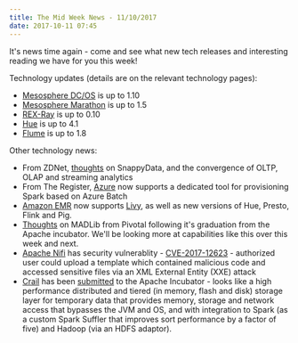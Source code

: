 ```yaml
---
title: The Mid Week News - 11/10/2017
date: 2017-10-11 07:45
---
```

It's news time again - come and see what new tech releases and interesting reading we have for you this week!
<!--more-->

Technology updates (details are on the relevant technology pages):

* [Mesosphere DC/OS](/technologies/mesosphere-dcos/) is up to 1.10
* [Mesosphere Marathon](/technologies/mesosphere-marathon) is up to 1.5
* [REX-Ray](/technologies/rex-ray/) is up to 0.10
* [Hue](/technologies/hue) is up to 4.1
* [Flume](/technologies/apache-flume) is up to 1.8

Other technology news:

* From ZDNet, [thoughts](http://www.zdnet.com/article/towards-a-unifying-data-theory-and-practice-combining-operations-analytics-and-streaming/) on SnappyData, and the convergence of OLTP, OLAP and streaming analytics
* From The Register, [Azure](/tech-vendors/microsoft-azure/) now supports a dedicated tool for provisioning Spark based on Azure Batch
* [Amazon EMR](/technologies/amazon-emr/) now supports [Livy](/technologies/apache-livy), as well as new versions of Hue, Presto, Flink and Pig.
* [Thoughts](https://content.pivotal.io/blog/apache-madlib-comes-of-age) on MADLib from Pivotal following it's graduation from the Apache incubator.  We'll be looking more at capabilities like this over this week and next.
* [Apache Nifi](/technologies/apache-nifi/) has security vulnerablity - [CVE-2017-12623](http://www.cve.mitre.org/cgi-bin/cvename.cgi?name=CVE-2017-12623) - authorized user could upload a template which contained malicious code and accessed sensitive files via an XML External Entity (XXE) attack
* [Crail](http://www.crail.io/) has been [submitted](https://wiki.apache.org/incubator/CrailProposal) to the Apache Incubator - looks like a high performance distributed and tiered (in memory, flash and disk) storage layer for temporary data that provides memory, storage and network access that bypasses the JVM and OS, and with integration to Spark (as a custom Spark Suffler that improves sort performance by a factor of five) and Hadoop (via an HDFS adaptor).